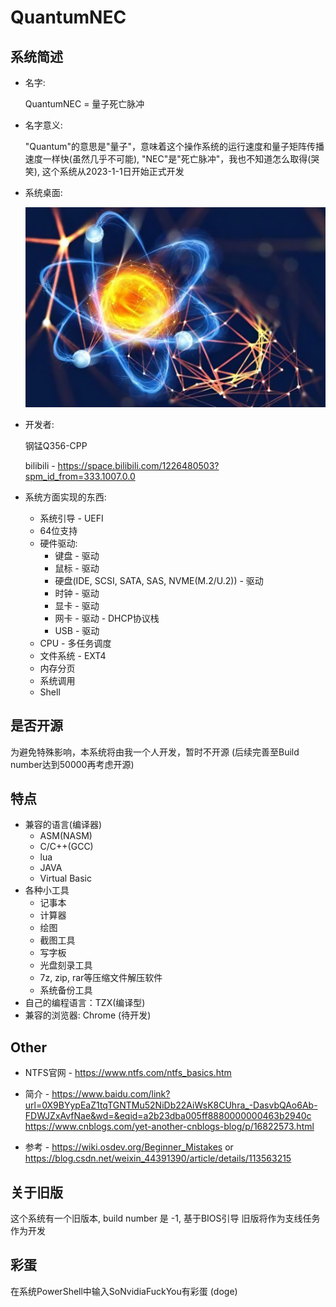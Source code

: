 # QuantumNEC

## 系统简述

- 名字:

    QuantumNEC = 量子死亡脉冲

- 名字意义:

    "Quantum"的意思是"量子"，意味着这个操作系统的运行速度和量子矩阵传播速度一样快(虽然几乎不可能),
    "NEC"是"死亡脉冲"，我也不知道怎么取得(哭笑),
    这个系统从2023-1-1日开始正式开发

- 系统桌面:

  ![ref](./images/Quantum.jpeg)

- 开发者:

    钢锰Q356-CPP

    bilibili - <https://space.bilibili.com/1226480503?spm_id_from=333.1007.0.0>

- 系统方面实现的东西:
  - 系统引导 - UEFI
  - 64位支持
  - 硬件驱动:
    - 键盘 - 驱动
    - 鼠标 - 驱动
    - 硬盘(IDE, SCSI, SATA, SAS, NVME(M.2/U.2)) - 驱动
    - 时钟 - 驱动
    - 显卡 - 驱动
    - 网卡 - 驱动 - DHCP协议栈
    - USB - 驱动
  - CPU - 多任务调度
  - 文件系统 - EXT4
  - 内存分页
  - 系统调用
  - Shell

## 是否开源

  为避免特殊影响，本系统将由我一个人开发，暂时不开源
  (后续完善至Build number达到50000再考虑开源)

## 特点

- 兼容的语言(编译器)
  - ASM(NASM)
  - C/C++(GCC)
  - lua
  - JAVA
  - Virtual Basic
- 各种小工具
  - 记事本
  - 计算器
  - 绘图
  - 截图工具
  - 写字板
  - 光盘刻录工具
  - 7z, zip, rar等压缩文件解压软件
  - 系统备份工具
- 自己的编程语言：TZX(编译型)
- 兼容的浏览器: Chrome (待开发)

## Other

- NTFS官网 - <https://www.ntfs.com/ntfs_basics.htm>

- 简介 - <https://www.baidu.com/link?url=0X9BYypEaZ1tqTGNTMu52NiDb22AiWsK8CUhra_-DasvbQAo6Ab-FDWJZxAvfNae&wd=&eqid=a2b23dba005ff8880000000463b2940c>\
         <https://www.cnblogs.com/yet-another-cnblogs-blog/p/16822573.html>
- 参考 - <https://wiki.osdev.org/Beginner_Mistakes> or <https://blog.csdn.net/weixin_44391390/article/details/113563215>

## 关于旧版

  这个系统有一个旧版本, build number 是 -1, 基于BIOS引导
  旧版将作为支线任务作为开发

## 彩蛋

  在系统PowerShell中输入SoNvidiaFuckYou有彩蛋 (doge)
